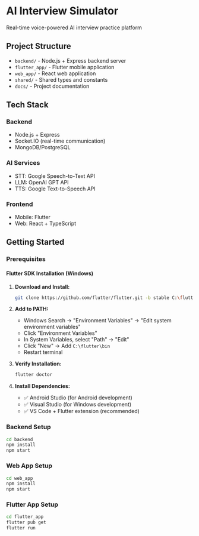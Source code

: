 # AI Interview Simulator

Real-time voice-powered AI interview practice platform

## Project Structure

- `backend/` - Node.js + Express backend server
- `flutter_app/` - Flutter mobile application
- `web_app/` - React web application
- `shared/` - Shared types and constants
- `docs/` - Project documentation

## Tech Stack

### Backend
- Node.js + Express
- Socket.IO (real-time communication)
- MongoDB/PostgreSQL

### AI Services
- STT: Google Speech-to-Text API
- LLM: OpenAI GPT API
- TTS: Google Text-to-Speech API

### Frontend
- Mobile: Flutter
- Web: React + TypeScript

## Getting Started

### Prerequisites

#### Flutter SDK Installation (Windows)
1. **Download and Install:**
   ```bash
   git clone https://github.com/flutter/flutter.git -b stable C:\flutter
   ```

2. **Add to PATH:**
   - Windows Search → "Environment Variables" → "Edit system environment variables"
   - Click "Environment Variables"
   - In System Variables, select "Path" → "Edit"
   - Click "New" → Add `C:\flutter\bin`
   - Restart terminal

3. **Verify Installation:**
   ```bash
   flutter doctor
   ```

4. **Install Dependencies:**
   - ✅ Android Studio (for Android development)
   - ✅ Visual Studio (for Windows development)
   - ✅ VS Code + Flutter extension (recommended)

### Backend Setup
```bash
cd backend
npm install
npm start
```

### Web App Setup
```bash
cd web_app
npm install
npm start
```

### Flutter App Setup
```bash
cd flutter_app
flutter pub get
flutter run
```